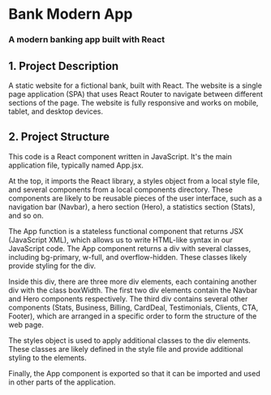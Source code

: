 <!-- can you add a readEM for the enitre project -->

# Bank Modern App

### A modern banking app built with React

## 1. Project Description

A static website for a fictional bank, built with React. The website is a single page application (SPA) that uses React Router to navigate between different sections of the page. The website is fully responsive and works on mobile, tablet, and desktop devices.

## 2. Project Structure

This code is a React component written in JavaScript. It's the main application file, typically named App.jsx.

At the top, it imports the React library, a styles object from a local style file, and several components from a local components directory. These components are likely to be reusable pieces of the user interface, such as a navigation bar (Navbar), a hero section (Hero), a statistics section (Stats), and so on.

The App function is a stateless functional component that returns JSX (JavaScript XML), which allows us to write HTML-like syntax in our JavaScript code. The App component returns a div with several classes, including bg-primary, w-full, and overflow-hidden. These classes likely provide styling for the div.

Inside this div, there are three more div elements, each containing another div with the class boxWidth. The first two div elements contain the Navbar and Hero components respectively. The third div contains several other components (Stats, Business, Billing, CardDeal, Testimonials, Clients, CTA, Footer), which are arranged in a specific order to form the structure of the web page.

The styles object is used to apply additional classes to the div elements. These classes are likely defined in the style file and provide additional styling to the elements.

Finally, the App component is exported so that it can be imported and used in other parts of the application.
